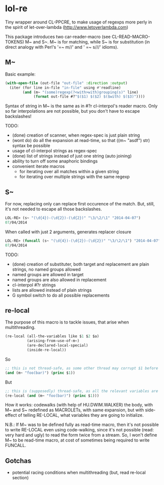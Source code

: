 lol-re
======

Tiny wrapper around CL-PPCRE,
to make usage of regexps more perly in the spirit of let-over-lambda (http://www.letoverlambda.com)

This package introduces two car-reader-macro (see CL-READ-MACRO-TOKENS) M~ and S~.
M~ is for matching, while S~ is for substitution
(in direct analogy with Perl's '=~ m//' and ' =~ s///' idioms).

M~
--

Basic example:

```lisp
(with-open-file (out-file "out-file" :direction :output)
  (iter (for line in-file "in-file" using #'readline)
        (and (m~ "(some)regexp(?<with>with)grouping(s)" line)
             (format out-file #?"$($1) $($2) $($with) $($3)"))))
```

Syntax of string in M~ is the same as in #?r cl-interpol's reader macro.
Only so far interpolations are not possible, but you don't have to escape backslashes!

TODO:
  * (done) creation of scanner, when regex-spec is just plain string
  * (wont do) do all the expansion at read-time, so that ((m~ "asdf") str) syntax be possible
  * usage of cl-interpol strings as regex-spec
  * (done) list of strings instead of just one string (auto joining)
  * ability to turn off some anaphoric bindings
  * convenient iterate macros
    * for iterating over all matches within a given string
    * for iterating over multiple strings with the same regexp

S~
--

For now, replacing only can replace first occurence of the match.
But, still, it's not needed to escape all those backslashes.

```lisp
LOL-RE> (s~ "(\d{4})-(\d{2})-(\d{2})" "\3/\2/\1" "2014-04-07")
07/04/2014
```

When called with just 2 arguments, generates replacer closure

```lisp
LOL-RE> (funcall (s~ "(\d{4})-(\d{2})-(\d{2})" "\3/\2/\1") "2014-04-07")
07/04/2014
```


TODO:
  * (done) creation of substituter, both target and replacement are plain strings, no named groups allowed
  * named groups are allowed in target
  * named groups are also allowed in replacement
  * cl-interpol #?r strings
  * lists are allowed instead of plain strings
  * G symbol switch to do all possible replacements


re-local
--------

The purpose of this macro is to tackle issues, that arise when multithreading.

```lisp
(re-local (all-the-variables like $1 $2 $a)
          (arising-from-use-of-m~)
          (are-declared-local-special)
          (inside-re-local))
```

So
```lisp
;; this is not thread-safe, as some other thread may corrupt $1 before PRINC gets executed
(and (m~ "foo(bar)") (princ $1))
```

But
```lisp
;; this is (supposedly) thread-safe, as all the relevant variables are implicitly
(re-local (and (m~ "foo(bar)") (princ $1)))
```

How it works: codewalks (with help of HU.DWIM.WALKER) the body, with M~ and S~
redefined as MACROLETs, with same expansion, but with side-effect
of telling RE-LOCAL, what variables they are going to initialize.

N.B.: If M~ was to be defined fully as read-time macro,
 then it's not possible to write RE-LOCAL even using code-walking,
since it's not possible (read: very hard and ugly) to read the form twice from a stream.
So, I won't define M~ to be read-time macro, at cost of sometimes being required to write FUNCALL.

Gotchas
-------

* potential racing conditions when multithreading (but, read re-local section)
